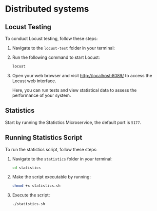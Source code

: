 # Distributed systems


## Locust Testing

To conduct Locust testing, follow these steps:

1. Navigate to the `locust-test` folder in your terminal:


2. Run the following command to start Locust:

   ```bash
   locust
   ```

3. Open your web browser and visit [http://localhost:8089/](http://localhost:8089/) to access the Locust web interface.

   Here, you can run tests and view statistical data to assess the performance of your system.

## Statistics

Start by running the Statistics Microservice, the default port is `5177`.

## Running Statistics Script

To run the statistics script, follow these steps:

1. Navigate to the `statistics` folder in your terminal:

   ```bash
   cd statistics
   ```

2. Make the script executable by running:

   ```bash
   chmod +x statistics.sh
   ```

3. Execute the script:

   ```bash
   ./statistics.sh
   ```


